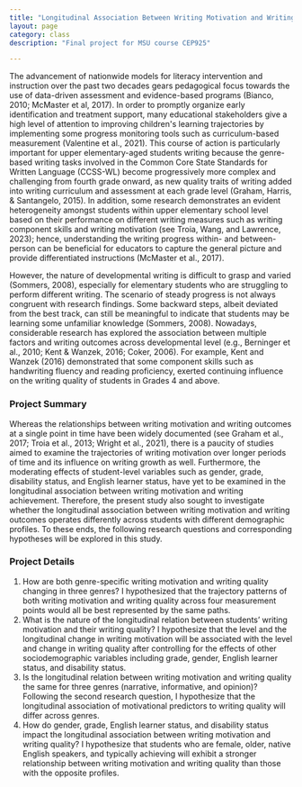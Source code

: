 ```yaml
---
title: "Longitudinal Association Between Writing Motivation and Writing Quality Across Three Genres"
layout: page
category: class
description: "Final project for MSU course CEP925"

---
```


The advancement of nationwide models for literacy intervention and instruction over the past two decades gears pedagogical focus towards the use of data-driven assessment and evidence-based programs (Bianco, 2010; McMaster et al, 2017). In order to promptly organize early identification and treatment support, many educational stakeholders give a high level of attention to improving children's learning trajectories by implementing some progress monitoring tools such as curriculum-based measurement (Valentine et al., 2021). This course of action is particularly important for upper elementary-aged students writing because the genre-based writing tasks involved in the Common Core State Standards for Written Language (CCSS-WL) become progressively more complex and challenging from fourth grade onward, as new quality traits of writing added into writing curriculum and assessment at each grade level (Graham, Harris, & Santangelo, 2015). In addition, some research demonstrates an evident heterogeneity amongst students within upper elementary school level based on their performance on different writing measures such as writing component skills and writing motivation (see Troia, Wang, and Lawrence, 2023); hence, understanding the writing progress within- and between-person can be beneficial for educators to capture the general picture and provide differentiated instructions (McMaster et al., 2017).

However, the nature of developmental writing is difficult to grasp and varied (Sommers, 2008), especially for elementary students who are struggling to perform different writing. The scenario of steady progress is not always congruent with research findings. Some backward steps, albeit deviated from the best track, can still be meaningful to indicate that students may be learning some unfamiliar knowledge (Sommers, 2008). Nowadays, considerable research has explored the association between multiple factors and writing outcomes across developmental level (e.g., Berninger et al., 2010; Kent & Wanzek, 2016; Coker, 2006). For example, Kent and Wanzek (2016) demonstrated that some component skills such as handwriting fluency and reading proficiency, exerted continuing influence on the writing quality of students in Grades 4 and above.

### Project Summary
Whereas the relationships between writing motivation and writing outcomes at a single point in time have been widely documented (see Graham et al., 2017; Troia et al., 2013; Wright et al., 2021), there is a paucity of studies aimed to examine the trajectories of writing motivation over longer periods of time and its influence on writing growth as well. Furthermore, the moderating effects of student-level variables such as gender, grade, disability status, and English learner status, have yet to be examined in the longitudinal association between writing motivation and writing achievement. Therefore, the present study also sought to investigate whether the longitudinal association between writing motivation and writing outcomes operates differently across students with different demographic profiles. To these ends, the following research questions and corresponding hypotheses will be explored in this study.
### Project Details
1. How are both genre-specific writing motivation and writing quality changing in three genres? I hypothesized that the trajectory patterns of both writing motivation and writing quality across four measurement points would all be best represented by the same paths.
2. What is the nature of the longitudinal relation between students’ writing motivation and their writing quality? I hypothesize that the level and the longitudinal change in writing motivation will be associated with the level and change in writing quality after controlling for the effects of other sociodemographic variables including grade, gender, English learner status, and disability status. 
3. Is the longitudinal relation between writing motivation and writing quality the same for three genres (narrative, informative, and opinion)?
Following the second research question, I hypothesize that the longitudinal association of motivational predictors to writing quality will differ across genres.
4. How do gender, grade, English learner status, and disability status impact the longitudinal association between writing motivation and writing quality? I hypothesize that students who are female, older, native English speakers, and typically achieving will exhibit a stronger relationship between writing motivation and writing quality than those with the opposite profiles.
